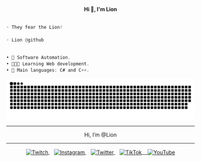 <p align='center'>
  <b>Hi 👋, I'm Lion</b><br>

```py

◦ They fear the Lion!

◦ Lion @github

```
```csharp

• 🤖 Software Automation.
• 👨🏻‍💻 Learning Web development.
• 🌟 Main languages: C# and C++.
```

<div align="center">
  <img  src="https://github.com/1999AZZAR/1999AZZAR/blob/main/resources/img/grid-snake.svg"
       alt="snake" /></a>
</div>


--------------------------------------
										
 <p align="center"> Hi, I’m @Lion

--------------------------------------

<p align="center">
  <a href="https://simpleicons.now.sh/twitch/6366f1">
    <img align="center" alt="Twitch" width="20px" src="https://simpleicons.vercel.app/twitch/6366f1" />
  </a>
  &nbsp;&nbsp;
  <a href="https://simpleicons.vercel.app/instagram/6366f1">
    <img align="center" alt="Instagram" width="20px" src="https://simpleicons.vercel.app/instagram/6366f1" />
  </a>
  &nbsp;&nbsp;
  <a href="https://simpleicons.vercel.app/twitter/6366f1">
    <img align="center" alt="Twitter" width="20px" src="https://simpleicons.vercel.app/twitter/6366f1" />
  </a>
  &nbsp;&nbsp;
  <a href="https://simpleicons.vercel.app/tiktok/6366f1">
    <img align="center" alt="TikTok" width="20px" src="https://simpleicons.vercel.app/tiktok/6366f1" 
  </a>
  &nbsp;&nbsp;
  <a href="https://simpleicons.vercel.app/youtube/6366f1">
    <img align="center" alt="YouTube" width="20px" src="https://simpleicons.vercel.app/youtube/6366f1"
  </a>
</p>



